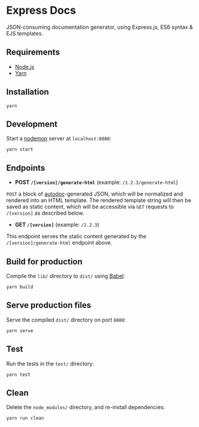 # Express Docs
JSON-consuming documentation generator, using Express.js, ES6 syntax & EJS templates.

## Requirements
- [Node.js](https://nodejs.org/en/)
- [Yarn](https://yarnpkg.com/)

## Installation
```
yarn
```

## Development
Start a [nodemon](https://github.com/remy/nodemon) server at `localhost:8080`:
```
yarn start
```

## Endpoints
- __POST `/[version]/generate-html`__ (example: `/1.2.3/generate-html`)

`POST` a block of [autodoc](https://github.com/mocon/autodoc)-generated JSON, which will be normalized and rendered into an HTML template. The rendered template string will then be saved as static content, which will be accessible via `GET` requests to `/[version]` as described below.

- __GET `/[version]`__ (example: `/1.2.3`)

This endpoint serves the static content generated by the `/[version]/generate-html` endpoint above.

## Build for production
Compile the `lib/` directory to `dist/` using [Babel](https://babeljs.io/):
```
yarn build
```

## Serve production files
Serve the compiled `dist/` directory on port `8080`:
```
yarn serve
```

## Test
Run the tests in the `test/` directory:
```
yarn test
```

## Clean
Delete the `node_modules/` directory, and re-install dependencies:
```
yarn run clean
```
